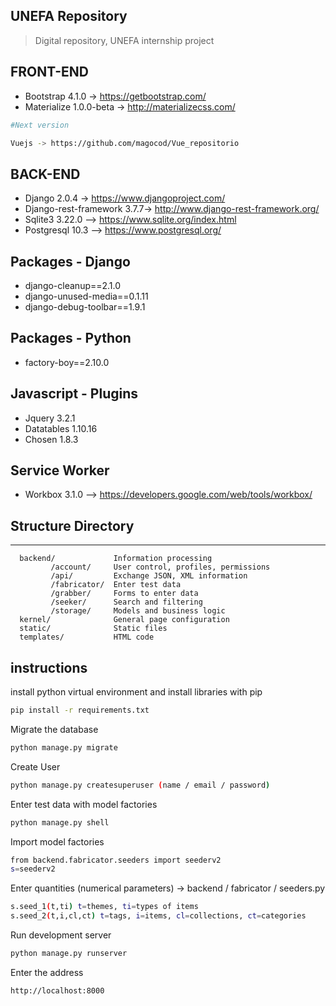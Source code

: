 ## UNEFA Repository

> Digital repository, UNEFA internship project

## FRONT-END

* Bootstrap 4.1.0 -> https://getbootstrap.com/
* Materialize 1.0.0-beta -> http://materializecss.com/

```bash
#Next version

Vuejs -> https://github.com/magocod/Vue_repositorio

```

## BACK-END

* Django 2.0.4 -> https://www.djangoproject.com/
* Django-rest-framework 3.7.7-> http://www.django-rest-framework.org/
* Sqlite3 3.22.0 --> https://www.sqlite.org/index.html
* Postgresql 10.3 --> https://www.postgresql.org/

## Packages - Django

* django-cleanup==2.1.0
* django-unused-media==0.1.11
* django-debug-toolbar==1.9.1

## Packages - Python

* factory-boy==2.10.0 

## Javascript - Plugins

* Jquery 3.2.1
* Datatables 1.10.16
* Chosen 1.8.3

## Service Worker

* Workbox 3.1.0 --> https://developers.google.com/web/tools/workbox/ 

## Structure Directory
-------------------

      backend/             Information processing
             /account/     User control, profiles, permissions
             /api/         Exchange JSON, XML information
             /fabricator/  Enter test data
             /grabber/     Forms to enter data
             /seeker/      Search and filtering
             /storage/     Models and business logic
      kernel/              General page configuration
      static/              Static files
      templates/           HTML code
     
## instructions

install python virtual environment and install libraries with pip

```bash
pip install -r requirements.txt
```

Migrate the database

```bash
python manage.py migrate
```

Create User

```bash
python manage.py createsuperuser (name / email / password)
```

Enter test data with model factories 

```bash
python manage.py shell
```

Import model factories

```bash
from backend.fabricator.seeders import seederv2
s=seederv2
```

Enter quantities (numerical parameters) -> backend / fabricator / seeders.py

```bash
s.seed_1(t,ti) t=themes, ti=types of items 
s.seed_2(t,i,cl,ct) t=tags, i=items, cl=collections, ct=categories
```

Run development server

```bash
python manage.py runserver
```

Enter the address

```bash
http://localhost:8000
```

